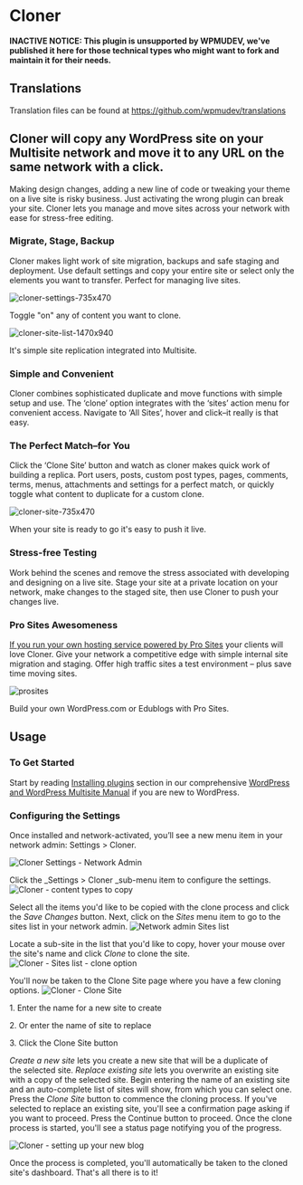 # Cloner

**INACTIVE NOTICE: This plugin is unsupported by WPMUDEV, we've published it here for those technical types who might want to fork and maintain it for their needs.**

## Translations

Translation files can be found at https://github.com/wpmudev/translations

## Cloner will copy any WordPress site on your Multisite network and move it to any URL on the same network with a click.

Making design changes, adding a new line of code or tweaking your theme on a live site is risky business. Just activating the wrong plugin can break your site. Cloner lets you manage and move sites across your network with ease for stress-free editing. 

### Migrate, Stage, Backup

Cloner makes light work of site migration, backups and safe staging and deployment. Use default settings and copy your entire site or select only the elements you want to transfer. Perfect for managing live sites.

![cloner-settings-735x470](https://premium.wpmudev.org/wp-content/uploads/2014/08/cloner-settings-735x470.jpg)

 Toggle "on" any of content you want to clone.

![cloner-site-list-1470x940](https://premium.wpmudev.org/wp-content/uploads/2014/08/cloner-site-list-1470x940-800x511.jpg)

 It's simple site replication integrated into Multisite.

### Simple and Convenient

Cloner combines sophisticated duplicate and move functions with simple setup and use. The ‘clone’ option integrates with the ‘sites’ action menu for convenient access. Navigate to ‘All Sites’, hover and click–it really is that easy.

### The Perfect Match–for You

Click the ‘Clone Site’ button and watch as cloner makes quick work of building a replica. Port users, posts, custom post types, pages, comments, terms, menus, attachments and settings for a perfect match, or quickly toggle what content to duplicate for a custom clone.   

![cloner-site-735x470](https://premium.wpmudev.org/wp-content/uploads/2014/08/cloner-site-735x470.jpg)

 When your site is ready to go it's easy to push it live.

### Stress-free Testing

Work behind the scenes and remove the stress associated with developing and designing on a live site. Stage your site at a private location on your network, make changes to the staged site, then use Cloner to push your changes live.

### Pro Sites Awesomeness

[If you run your own hosting service powered by Pro Sites](http://premium.wpmudev.org/project/pro-sites/) your clients will love Cloner. Give your network a competitive edge with simple internal site migration and staging. Offer high traffic sites a test environment – plus save time moving sites.

![prosites](https://premium.wpmudev.org/wp-content/uploads/2014/08/prosites.png)

 Build your own WordPress.com or Edublogs with Pro Sites.
 
 
## Usage

### To Get Started

Start by reading [Installing plugins](https://premium.wpmudev.org/project/wpmu-manual/installing-regular-plugins-on-wpmu/) section in our comprehensive [WordPress and WordPress Multisite Manual](https://premium.wpmudev.org/manuals/) if you are new to WordPress.

### Configuring the Settings

Once installed and network-activated, you’ll see a new menu item in your network admin: Settings > Cloner. 

![Cloner Settings - Network Admin](https://premium.wpmudev.org/wp-content/uploads/2014/08/Cloner-Settings-Network-Admin.png)

 Click the _Settings > Cloner _sub-menu item to configure the settings. ![Cloner - content types to copy](https://premium.wpmudev.org/wp-content/uploads/2014/08/Cloner-content-types.png)

 Select all the items you'd like to be copied with the clone process and click the _Save Changes_ button. Next, click on the _Sites_ menu item to go to the sites list in your network admin. ![Network admin Sites list](https://premium.wpmudev.org/wp-content/uploads/2014/08/Cloner-Sites.png)

 Locate a sub-site in the list that you'd like to copy, hover your mouse over the site's name and click _Clone_ to clone the site. ![Cloner - Sites list - clone option](https://premium.wpmudev.org/wp-content/uploads/2014/08/Cloner-Sites-list-options.png)

 You'll now be taken to the Clone Site page where you have a few cloning options. ![Cloner - Clone Site](https://premium.wpmudev.org/wp-content/uploads/2014/08/Cloner-Clone-Site.png)

1\. Enter the name for a new site to create  

2\. Or enter the name of site to replace  

3\. Click the Clone Site button


 _Create a new site_ lets you create a new site that will be a duplicate of the selected site. _Replace existing site_ lets you overwrite an existing site with a copy of the selected site. Begin entering the name of an existing site and an auto-complete list of sites will show, from which you can select one. Press the _Clone Site_ button to commence the cloning process. If you've selected to replace an existing site, you'll see a confirmation page asking if you want to proceed. Press the Continue button to proceed. Once the clone process is started, you'll see a status page notifying you of the progress. 

![Cloner - setting up your new blog](https://premium.wpmudev.org/wp-content/uploads/2014/08/Cloner-setting-up-your-new-blog.png)

 Once the process is completed, you'll automatically be taken to the cloned site's dashboard. That's all there is to it!
